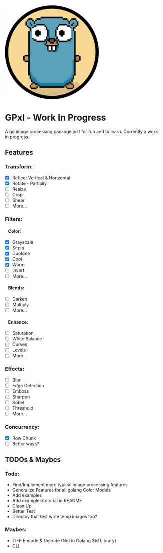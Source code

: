 <img src="./assets/gpxl_logo.png" alt="Alt text" width="300" />

# GPxl - Work In Progress

A go image processing package just for fun and to learn. Currently a work in progress.

## Features

### Transform:
* [X] Reflect Vertical & Horizontal
* [X] Rotate - Partially
* [ ] Resize
* [ ] Crop
* [ ] Shear
* [ ] More...

### Filters:
#### &nbsp;&nbsp;&nbsp;Color:
* [X] Grayscale
* [X] Sepia
* [X] Duotone
* [X] Cool
* [X] Warm
* [ ] Invert
* [ ] More...

#### &nbsp;&nbsp;&nbsp;Blends:
* [ ] Darken
* [ ] Multiply
* [ ] More...

#### &nbsp;&nbsp;&nbsp;Enhance:
* [ ] Saturation
* [ ] White Balance
* [ ] Curves
* [ ] Levels
* [ ] More...

### Effects:
* [ ] Blur
* [ ] Edge Detection
* [ ] Emboss
* [ ] Sharpen
* [ ] Sobel
* [ ] Threshold
* [ ] More...

### Concurrency:
* [X] Row Chunk
* [ ] Better ways?

## TODOs & Maybes

### Todo:
* Find/Implement more typical image processing features
* Generalize Features for all golang Color Models
* Add examples
* Add examples/tutorial in README
* Clean Up
* Better Test
* Directoy that test write temp images too?

### Maybes:

* TIFF Encode & Decode (Not in Golang Std Library)
* CLI
